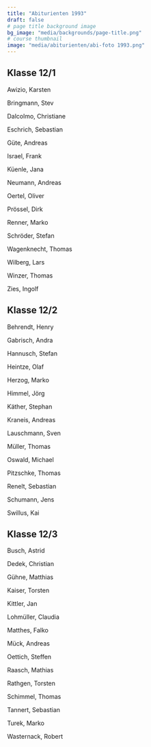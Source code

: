 ```yaml
---
title: "Abiturienten 1993"
draft: false
# page title background image
bg_image: "media/backgrounds/page-title.png"
# course thumbnail
image: "media/abiturienten/abi-foto 1993.png"
---
```


## Klasse 12/1

Awizio, Karsten

Bringmann, Stev

Dalcolmo, Christiane

Eschrich, Sebastian

Güte, Andreas

Israel, Frank

Küenle, Jana

Neumann, Andreas

Oertel, Oliver

Prössel, Dirk

Renner, Marko

Schröder, Stefan

Wagenknecht, Thomas

Wilberg, Lars

Winzer, Thomas

Zies, Ingolf

## Klasse 12/2

Behrendt, Henry

Gabrisch, Andra

Hannusch, Stefan

Heintze, Olaf

Herzog, Marko

Himmel, Jörg

Käther, Stephan

Kraneis, Andreas

Lauschmann, Sven

Müller, Thomas

Oswald, Michael

Pitzschke, Thomas

Renelt, Sebastian

Schumann, Jens

Swillus, Kai

## Klasse 12/3

Busch, Astrid

Dedek, Christian

Gühne, Matthias

Kaiser, Torsten

Kittler, Jan

Lohmüller, Claudia

Matthes, Falko

Mück, Andreas

Oettich, Steffen

Raasch, Mathias

Rathgen, Torsten

Schimmel, Thomas

Tannert, Sebastian

Turek, Marko

Wasternack, Robert
